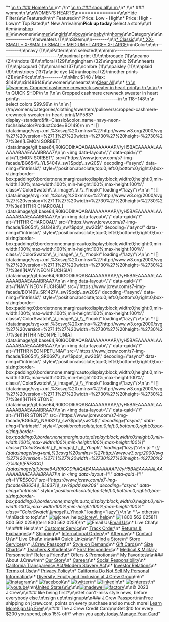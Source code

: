 "*   [\n    \n    ### Home\n    \n    ](/)\n*   /\n*   [\n    \n    ### shop all\n    \n    ](/all)\n*   /\n*   ### women\n    \n\nWOMEN'S HEARTS\n==============\n\nHide Filters\n\nFeatured\n\n*   Featured\n*   Price: Low - High\n*   Price: High - Low\n*   Top Rated\n*   New Arrival\n\n**Pick up today** Select a store\n\n1 item\n\n[shop all](/all/?crawl=no)\n\nwomen\n\n[men](/all/mens?crawl=no)\n\n[girls](/all/girls?crawl=no)\n\n[boys](/all/boys?crawl=no)\n\n[baby](/all/baby?crawl=no)\n\n[home](/all/home?crawl=no)\n\nCategory\n\n\n------------\n\n[](/all/womens?sub-categories=womens-shopall-sweaters&crawl=no&l_pattern=root-hearts)sweaters (1)\n\nSize\n\n\n--------\n\n[*   Classic](/all/womens?crawl=no&fit=Classic&l_pattern=root-hearts)\n\n[*   XX-SMALL](/all/womens?crawl=no&l_pattern=root-hearts&size=XX-SMALL)[*   X-SMALL](/all/womens?crawl=no&l_pattern=root-hearts&size=X-SMALL)[*   SMALL](/all/womens?crawl=no&l_pattern=root-hearts&size=SMALL)[*   MEDIUM](/all/womens?crawl=no&l_pattern=root-hearts&size=MEDIUM)[*   LARGE](/all/womens?crawl=no&l_pattern=root-hearts&size=LARGE)[*   X-LARGE](/all/womens?crawl=no&l_pattern=root-hearts&size=X-LARGE)\n\nColor\n\n\n---------\n\n[](/all/womens?crawl=no&l_color=root-navy&l_pattern=root-hearts)navy (1)\n\nPattern\n\n1 selected[](/all/womens?crawl=no)\n\n\n\n\n-------------------------------------------------\n\n[](/all/womens?crawl=no&l_pattern=root-animal-print,root-hearts)animal print (9)\n\n[](/all/womens?crawl=no&l_pattern=root-brocade,root-hearts)brocade (1)\n\n[](/all/womens?crawl=no&l_pattern=root-camo,root-hearts)camo (2)\n\n[](/all/womens?crawl=no&l_pattern=root-dots,root-hearts)dots (8)\n\n[](/all/womens?crawl=no&l_pattern=root-floral,root-hearts)floral (129)\n\n[](/all/womens?crawl=no&l_pattern=root-gingham,root-hearts)gingham (32)\n\n[](/all/womens?crawl=no&l_pattern=root-graphic,root-hearts)graphic (9)\n\n[](/all/womens?crawl=no)hearts (1)\n\n[](/all/womens?crawl=no&l_pattern=root-hearts,root-jacquard)jacquard (1)\n\n[](/all/womens?crawl=no&l_pattern=root-hearts,root-marled)marled (37)\n\n[](/all/womens?crawl=no&l_pattern=root-hearts,root-ombre)ombre (1)\n\n[](/all/womens?crawl=no&l_pattern=root-hearts,root-paisley)paisley (11)\n\n[](/all/womens?crawl=no&l_pattern=root-hearts,root-plaid)plaid (6)\n\n[](/all/womens?crawl=no&l_pattern=root-hearts,root-stripes)stripes (137)\n\n[](/all/womens?crawl=no&l_pattern=root-hearts,root-tie-dye)tie dye (4)\n\n[](/all/womens?crawl=no&l_pattern=root-hearts,root-tropical)tropical (2)\n\n[](/all/womens?crawl=no&l_pattern=root-hearts,root-other-prints)other prints (21)\n\nPrice\n\n\n---------\n\nMin: $148 / Max: $148\n\n$148$148\n\nwomen[](/all/?crawl=no)\n\nhearts[](/all/womens?crawl=no)\n\n[Clear All](/all/?crawl=no)\n\n*   [\n    \n    ![womens Cropped cashmere crewneck sweater in heart print](https://www.jcrew.com/s7-img-facade/BO149_SR1427_m?hei=640&crop=0,0,512,0)\n    \n    \n    \n    ](/m/womens/categories/clothing/sweaters/pullovers/cropped-cashmere-crewneck-sweater-in-heart-print/MP583?display=standard&fit=Classic&color_name=navy-neon-fuchsia&colorProductCode=BO149)\n    \n    QUICK SHOP\n    \n    [\n    \n    Cropped cashmere crewneck sweater in heart print\n    ------------------------------------------------\n    \n    $118-$148\n    \n    select colors $99.99\n    \n    \n    \n    ](/m/womens/categories/clothing/sweaters/pullovers/cropped-cashmere-crewneck-sweater-in-heart-print/MP583?display=standard&fit=Classic&color_name=navy-neon-fuchsia&colorProductCode=BO149)\n    \n    *   ![](data:image/svg+xml,%3csvg%20xmlns=%27http://www.w3.org/2000/svg%27%20version=%271.1%27%20width=%2730%27%20height=%2730%27/%3e)![LEMON SORBET](data:image/gif;base64,R0lGODlhAQABAIAAAAAAAP///yH5BAEAAAAALAAAAAABAAEAAAIBRAA7)\n        \n        <img data-layout=\"\" data-qaid=\"\" alt=\"LEMON SORBET\" src=\"https://www.jcrew.com/s7-img-facade/BG654\\_YL5404\\_sw?$pdp\\_sw20$\" decoding=\"async\" data-nimg=\"intrinsic\" style=\"position:absolute;top:0;left:0;bottom:0;right:0;box-sizing:border-box;padding:0;border:none;margin:auto;display:block;width:0;height:0;min-width:100%;max-width:100%;min-height:100%;max-height:100%\" class=\"ColorSwatch\\_\\_image\\_\\_\\_Yhopk\" loading=\"lazy\"/>\n        \n    *   ![](data:image/svg+xml,%3csvg%20xmlns=%27http://www.w3.org/2000/svg%27%20version=%271.1%27%20width=%2730%27%20height=%2730%27/%3e)![HTHR CHARCOAL](data:image/gif;base64,R0lGODlhAQABAIAAAAAAAP///yH5BAEAAAAALAAAAAABAAEAAAIBRAA7)\n        \n        <img data-layout=\"\" data-qaid=\"\" alt=\"HTHR CHARCOAL\" src=\"https://www.jcrew.com/s7-img-facade/BG654\\_SU3494\\_sw?$pdp\\_sw20$\" decoding=\"async\" data-nimg=\"intrinsic\" style=\"position:absolute;top:0;left:0;bottom:0;right:0;box-sizing:border-box;padding:0;border:none;margin:auto;display:block;width:0;height:0;min-width:100%;max-width:100%;min-height:100%;max-height:100%\" class=\"ColorSwatch\\_\\_image\\_\\_\\_Yhopk\" loading=\"lazy\"/>\n        \n    *   ![](data:image/svg+xml,%3csvg%20xmlns=%27http://www.w3.org/2000/svg%27%20version=%271.1%27%20width=%2730%27%20height=%2730%27/%3e)![NAVY NEON FUCHSIA](data:image/gif;base64,R0lGODlhAQABAIAAAAAAAP///yH5BAEAAAAALAAAAAABAAEAAAIBRAA7)\n        \n        <img data-layout=\"\" data-qaid=\"\" alt=\"NAVY NEON FUCHSIA\" src=\"https://www.jcrew.com/s7-img-facade/BO149\\_SR1427\\_sw?$pdp\\_sw20$\" decoding=\"async\" data-nimg=\"intrinsic\" style=\"position:absolute;top:0;left:0;bottom:0;right:0;box-sizing:border-box;padding:0;border:none;margin:auto;display:block;width:0;height:0;min-width:100%;max-width:100%;min-height:100%;max-height:100%\" class=\"ColorSwatch\\_\\_image\\_\\_\\_Yhopk\" loading=\"lazy\"/>\n        \n    *   ![](data:image/svg+xml,%3csvg%20xmlns=%27http://www.w3.org/2000/svg%27%20version=%271.1%27%20width=%2730%27%20height=%2730%27/%3e)![HTHR NEON PETUNIA](data:image/gif;base64,R0lGODlhAQABAIAAAAAAAP///yH5BAEAAAAALAAAAAABAAEAAAIBRAA7)\n        \n        <img data-layout=\"\" data-qaid=\"\" alt=\"HTHR NEON PETUNIA\" src=\"https://www.jcrew.com/s7-img-facade/BG654\\_SR0697\\_sw?$pdp\\_sw20$\" decoding=\"async\" data-nimg=\"intrinsic\" style=\"position:absolute;top:0;left:0;bottom:0;right:0;box-sizing:border-box;padding:0;border:none;margin:auto;display:block;width:0;height:0;min-width:100%;max-width:100%;min-height:100%;max-height:100%\" class=\"ColorSwatch\\_\\_image\\_\\_\\_Yhopk\" loading=\"lazy\"/>\n        \n    *   ![](data:image/svg+xml,%3csvg%20xmlns=%27http://www.w3.org/2000/svg%27%20version=%271.1%27%20width=%2730%27%20height=%2730%27/%3e)![HTHR STONE](data:image/gif;base64,R0lGODlhAQABAIAAAAAAAP///yH5BAEAAAAALAAAAAABAAEAAAIBRAA7)\n        \n        <img data-layout=\"\" data-qaid=\"\" alt=\"HTHR STONE\" src=\"https://www.jcrew.com/s7-img-facade/BG654\\_NA6821\\_sw?$pdp\\_sw20$\" decoding=\"async\" data-nimg=\"intrinsic\" style=\"position:absolute;top:0;left:0;bottom:0;right:0;box-sizing:border-box;padding:0;border:none;margin:auto;display:block;width:0;height:0;min-width:100%;max-width:100%;min-height:100%;max-height:100%\" class=\"ColorSwatch\\_\\_image\\_\\_\\_Yhopk\" loading=\"lazy\"/>\n        \n    *   ![](data:image/svg+xml,%3csvg%20xmlns=%27http://www.w3.org/2000/svg%27%20version=%271.1%27%20width=%2730%27%20height=%2730%27/%3e)![FRESCO](data:image/gif;base64,R0lGODlhAQABAIAAAAAAAP///yH5BAEAAAAALAAAAAABAAEAAAIBRAA7)\n        \n        <img data-layout=\"\" data-qaid=\"\" alt=\"FRESCO\" src=\"https://www.jcrew.com/s7-img-facade/BG654\\_BL8371\\_sw?$pdp\\_sw20$\" decoding=\"async\" data-nimg=\"intrinsic\" style=\"position:absolute;top:0;left:0;bottom:0;right:0;box-sizing:border-box;padding:0;border:none;margin:auto;display:block;width:0;height:0;min-width:100%;max-width:100%;min-height:100%;max-height:100%\" class=\"ColorSwatch\\_\\_image\\_\\_\\_Yhopk\" loading=\"lazy\"/>\n        \n    *   \\+ others\n    \n\nBack to top\n\n*   ![@jcrew_help](/next-static/images/sidecar-modules/footer/twitter-2.svg)[@jcrew\\_help](https://twitter.com/jcrew_help)\n*   ![1 800 562 0258](/next-static/images/sidecar-modules/footer/phone-2.svg)[1 800 562 0258](tel:1 800 562 0258)\n*   ![Email Us](/next-static/images/sidecar-modules/footer/email.svg)[Email Us](mailto:help@jcrew.com)\n*   Live Chat\n    \n\n### Help\n\n*   [Customer Service](/help/customer-service)\n*   [Track Order](/help/order-status)\n*   [Returns & Exchanges](/help/returns-exchanges)\n*   [Shipping](/help/shipping-handling)\n*   [International Orders](/help/international-orders)\n*   [Afterpay](/afterpay-faq)\n*   [Contact Us](/help/contact-us)\n*   Live Chat\n    \n\n### Quick Links\n\n*   [Find a Store](https://stores.jcrew.com/search)\n*   [Store Services](/s/store-services)\n*   [J.Crew Passport](/s/rewards)\n*   [Style on Demand](/s/style-on-demand)\n*   [Gift Cards](/help/gift-card)\n*   [Size Charts](/r/size-charts)\n*   [Teachers & Students](/s/teacher-student-discount)\n*   [First Responders](/s/military-medical-first-responder-discount)\n*   [Medical & Military Personnel](/s/military-medical-first-responder-discount)\n*   [Refer a Friend](/share)\n*   [Offers & Promotions](/best-deals)\n*   [My Favorites](/favorites)\n\n### About J.Crew\n\n*   [Our Story](/s/aboutus)\n*   [Careers](https://jobs.jcrew.com)\n*   [Social Responsibility](/s/corporate-responsibility)\n*   [California Transparency Act/Modern Slavery Act](/s/CSR-california-transparency-act)\n*   [Investor Relations](https://investors.jcrew.com)\n*   [Terms of Use](/help/terms-of-use)\n*   [Privacy Policy](/help/privacy-policy)\n*   [California Do Not Sell My Personal Information](https://jcrew.clarip.com/dsr/create?brand=jcrew&type=3)\n*   [Diversity, Equity and Inclusion at J.Crew Group](/s/diversity-equity-inclusion)\n\n*   [![instagram](/next-static/images/sidecar-modules/footer/instagram-2.svg)](http://instagram.com/jcrew)\n*   [![facebook](/next-static/images/sidecar-modules/footer/facebook-2.svg)](https://www.facebook.com/jcrew)\n*   [![twitter](/next-static/images/sidecar-modules/footer/twitter-2.svg)](https://twitter.com/jcrew)\n*   [![linkedin](/next-static/images/sidecar-modules/footer/linkedin.svg)](https://www.linkedin.com/company/j-crew)\n*   [![pinterest](/next-static/images/sidecar-modules/footer/pinterest-2.svg)](http://pinterest.com/jcrew/)\n*   [![youtube](/next-static/images/sidecar-modules/footer/youtube-2.svg)](http://www.youtube.com/user/jcrewinsider)\n\n[United States\n\n](/r/context-chooser)\n\n[![madewell](/next-static/images/sidecar-modules/footer/madewell.svg)](https://www.madewell.com)[![factory](/next-static/images/sidecar-modules/navigation/jcrew-factory-logo-black.svg)](https://factory.jcrew.com)\n\n© 2023 J.Crew\n\n### like being first?\n\nGet can't-miss style news, before everybody else.\n\nsign up\n\nsignup\n\n### J.Crew Passport\n\nFree shipping on jcrew.com, points on every purchase and so much more! [Learn More](/s/rewards)[Sign Up Free](/?register=true)\n\n### The J.Crew Credit Card\n\nGet $10 for every $200 you spend, plus 15% off\\* when you [apply today.](/s/credit-card)[Manage Your Card](https://d.comenity.net/jcrew/)"